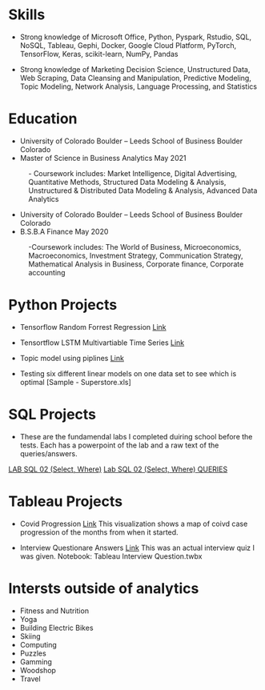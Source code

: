 # Skills

- Strong knowledge of Microsoft Office, Python, Pyspark, Rstudio, SQL, NoSQL, Tableau, Gephi,
Docker, Google Cloud Platform, PyTorch, TensorFlow, Keras, scikit-learn, NumPy, Pandas

- Strong knowledge of Marketing Decision Science, Unstructured Data, Web Scraping, Data
Cleansing and Manipulation, Predictive Modeling, Topic Modeling, Network Analysis, Language
Processing, and Statistics

# Education
- University of Colorado Boulder – Leeds School of Business Boulder Colorado
- Master of Science in Business Analytics May 2021
<dd>- Coursework includes: Market Intelligence, Digital Advertising, Quantitative Methods, Structured Data
Modeling & Analysis, Unstructured & Distributed Data Modeling & Analysis, Advanced Data Analytics</dd>

- University of Colorado Boulder – Leeds School of Business Boulder Colorado 
- B.S.B.A Finance May 2020
<dd>-Coursework includes: The World of Business, Microeconomics, Macroeconomics, Investment Strategy,
Communication Strategy, Mathematical Analysis in Business, Corporate finance, Corporate accounting</dd>


# Python Projects

- Tensorflow Random Forrest Regression [Link](url)

- Tensortflow LSTM Multivartiable Time Series [Link](url)

- Topic model using piplines [Link](url)

- Testing six different linear models on one data set to see which is optimal [Sample - Superstore.xls]

# SQL Projects 
- These are the fundamendal labs I completed duiring school before the tests. Each has a powerpoint of the lab and a raw text of the queries/answers.

[LAB SQL 02 (Select, Where)](https://drive.google.com/file/d/1espYo4HDVLe0bcYDKzwr3aOzQNBANUBU/view?usp=sharing)
[Lab SQL 02 (Select, Where) QUERIES](https://drive.google.com/file/d/1ZOGrqY0mJf-rILKq9UsixKvGB-8rn2LX/view?usp=sharing)


# Tableau Projects

- Covid Progression [Link](https://public.tableau.com/shared/HTS88PKXD?:display_count=n&:origin=viz_share_link)
This visualization shows a map of coivd case progression of the months from when it started. 

- Interview Questionare Answers [Link](https://docs.google.com/document/d/1T1IcVJx9S-ArbGD7Z6gKcwrhSLHmghXvVEjPbmnZJ-g/edit?usp=sharing)
 This was an actual interview quiz I was given.
 Notebook: Tableau Interview Question.twbx
 
 
# Intersts outside of analytics

- Fitness and Nutrition
- Yoga
- Building Electric Bikes
- Skiing
- Computing
- Puzzles
- Gamming
- Woodshop
- Travel
